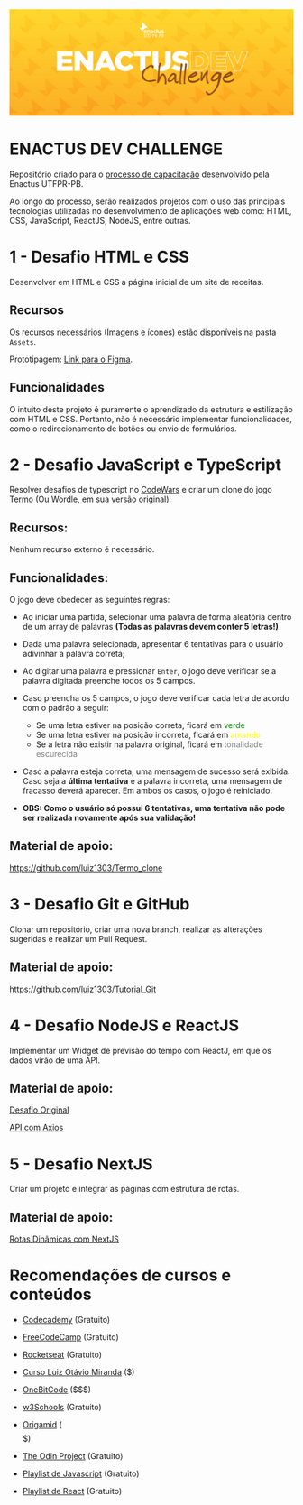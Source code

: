 <img src="./banner.jpg"/>

# ENACTUS DEV CHALLENGE

Repositório criado para o <a href="https://docs.google.com/presentation/d/14xh56Jyh1qvZoePe18i9BwH5UJQ2vCcTxfmfJNLnn6M/edit#slide=id.gcb9a0b074_1_0">processo de capacitação</a> desenvolvido pela Enactus UTFPR-PB.

Ao longo do processo, serão realizados projetos com o uso
das principais tecnologias utilizadas no desenvolvimento de aplicações web como: HTML, CSS, JavaScript, ReactJS, NodeJS, entre outras.

# 1 - Desafio HTML e CSS

Desenvolver em HTML e CSS a página inicial de um site de receitas.

## Recursos

Os recursos necessários (Imagens e ícones) estão disponíveis na pasta `Assets`.

Prototipagem: <a href="https://www.figma.com/file/MZIsIkSGY0oX62hk1GEtvJ/Desafios---Enactus-Frontend?t=50oJoRfQOoxjbO9M-6"> Link para o Figma</a>.

## Funcionalidades

O intuito deste projeto é puramente o aprendizado da estrutura e estilização com HTML e CSS. Portanto, não é necessário implementar funcionalidades, como o redirecionamento de botões ou envio de formulários.

# 2 - Desafio JavaScript e TypeScript

Resolver desafios de typescript no <a href="https://www.codewars.com/">CodeWars</a> e criar um clone do jogo <a href="https://term.ooo/">Termo</a> (Ou <a href="https://www.nytimes.com/games/wordle/index.html">Wordle</a>, em sua versão original).

## Recursos:

Nenhum recurso externo é necessário.

## Funcionalidades:

O jogo deve obedecer as seguintes regras:

- Ao iniciar uma partida, selecionar uma palavra de forma aleatória dentro de um array de palavras <strong>(Todas as palavras devem conter 5 letras!)</strong>

- Dada uma palavra selecionada, apresentar 6 tentativas para o usuário adivinhar a palavra correta;

- Ao digitar uma palavra e pressionar `Enter`, o jogo deve verificar se a palavra digitada preenche todos os 5 campos.

- Caso preencha os 5 campos, o jogo deve verificar cada letra de acordo com o padrão a seguir:

  - Se uma letra estiver na posição correta, ficará em <span style="color:green">verde</span>
  - Se uma letra estiver na posição incorreta, ficará em <span style="color:yellow">amarelo</span>
  - Se a letra não existir na palavra original, ficará em <span style="color:gray">tonalidade escurecida</span>

- Caso a palavra esteja correta, uma mensagem de sucesso será exibida. Caso seja a <strong>última tentativa</strong> e a palavra incorreta, uma mensagem de fracasso deverá aparecer. Em ambos os casos, o jogo é reiniciado.

- <strong>OBS: Como o usuário só possui 6 tentativas, uma tentativa não pode ser realizada novamente após sua validação! </strong>

## Material de apoio:

<a href="https://github.com/luiz1303/Termo_clone">https://github.com/luiz1303/Termo_clone</a>

# 3 - Desafio Git e GitHub

Clonar um repositório, criar uma nova branch, realizar as alterações sugeridas e realizar um Pull Request.

## Material de apoio:

<a href="https://github.com/luiz1303/Tutorial_Git">https://github.com/luiz1303/Tutorial_Git</a>

# 4 - Desafio NodeJS e ReactJS

Implementar um Widget de previsão do tempo com ReactJ, em que os dados virão de uma API.

## Material de apoio:

<a href="https://theultimateapichallenge.com/weather-api-react">Desafio Original</a>

<a href="https://www.youtube.com/watch?v=VM4e37DaskU">API com Axios</a>

# 5 - Desafio NextJS

Criar um projeto e integrar as páginas com estrutura de rotas.

## Material de apoio:

<a href="https://www.youtube.com/watch?v=V2T_bkOs0xA">Rotas Dinâmicas com NextJS</a>

# Recomendações de cursos e conteúdos

- <a href="https://www.codecademy.com/catalog">Codecademy</a> (Gratuito)

- <a href="https://www.freecodecamp.org/">FreeCodeCamp</a> (Gratuito)

- <a href="https://www.rocketseat.com.br/discover">Rocketseat</a> (Gratuito)

- <a href="https://www.udemy.com/course/curso-de-javascript-moderno-do-basico-ao-avancado/">Curso Luiz Otávio Miranda</a> ($)

- <a href="https://programador.onebitcode.com/">OneBitCode</a> ($$$) 

- <a href="https://www.w3schools.com//">w3Schools</a> (Gratuito)

- <a href="https://www.origamid.com/">Origamid</a> ($$$$$)

- <a href="https://www.theodinproject.com">The Odin Project</a> (Gratuito)

- <a href="https://www.youtube.com/watch?v=BXqUH86F-kA">Playlist de Javascript</a> (Gratuito)

- <a href="https://www.youtube.com/watch?v=FXqX7oof0I4list=PLnDvRpP8BneyVA0SZ2okm-QBojomniQVO">Playlist de React</a> (Gratuito)
